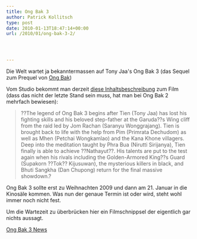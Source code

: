 ```yaml
---
title: Ong Bak 3
author: Patrick Kollitsch
type: post
date: 2010-01-13T18:47:14+00:00
url: /2010/01/ong-bak-3-2/




---
```

Die Welt wartet ja bekanntermassen auf Tony Jaa's Ong Bak 3 (das Sequel zum Prequel von [Ong Bak][1])

Vom Studio bekommt man derzeit [diese Inhaltsbeschreibung][2] zum Film (dass das nicht der letzte Stand sein muss, hat man bei Ong Bak 2 mehrfach bewiesen):

> ??The legend of Ong Bak 3 begins after Tien (Tony Jaa) has lost his fighting skills and his beloved step-father at the Garuda??s Wing cliff from the raid led by Jom Rachan (Saranyu Wonggrajang). Tien is brought back to life with the help from Pim (Primrata Dechudom) as well as Mhen (Petchai Wongkamlao) and the Kana Khone villagers. Deep into the meditation taught by Phra Bua (Nirutti Sirijanya), Tien finally is able to achieve ??Nathayut??. His talents are put to the test again when his rivals including the Golden-Armored King??s Guard (Supakorn ??Tok?? Kijusuwan), the mysterious killers in black, and Bhuti Sangkha (Dan Chupong) return for the final massive showdown.?

Ong Bak 3 sollte erst zu Weihnachten 2009 und dann am 21. Januar in die Kinosäle kommen. Was nun der genaue Termin ist oder wird, steht wohl immer noch nicht fest.

Um die Wartezeit zu überbrücken hier ein Filmschnippsel der eigentlich gar nichts aussagt. 

<div class="media video">
  <a href="http://www.youtube.com/watch?v=OdCAZ4HreKI" class="video">Ong Bak 3 News</a>
</div>

 [1]: http://www.imdb.com/title/tt0368909/
 [2]: http://twitchfilm.net/news/2009/11/afm-09-fresh-art-and-plot-details-from-tony-jaas-ong-bak-3.php
